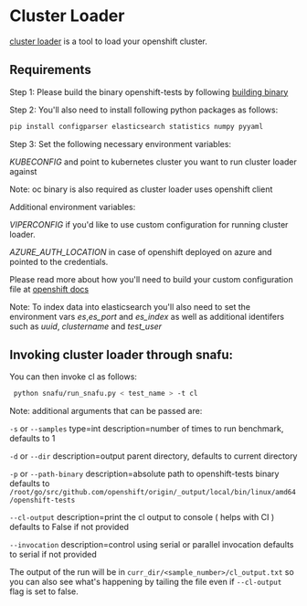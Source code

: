 # Cluster Loader
[cluster loader](https://github.com/openshift/origin/blob/master/test/extended/cluster/) is a tool to load your openshift cluster.

## Requirements

Step 1: Please build the binary openshift-tests by following [building binary](https://github.com/openshift/origin/blob/master/HACKING.md#end-to-end-e2e-and-extended-tests)

Step 2: You'll also need to install following python packages as follows:

```bash
pip install configparser elasticsearch statistics numpy pyyaml
```

Step 3: Set the following necessary environment variables:

*KUBECONFIG* and point to kubernetes cluster you want to run cluster loader against

Note: oc binary is also required as cluster loader uses openshift client

Additional environment variables:

*VIPERCONFIG* if you'd like to use custom configuration for running cluster loader.

*AZURE_AUTH_LOCATION* in case of openshift deployed on azure and pointed to the credentials.

Please read more about how you'll need to build your custom configuration file at
[openshift docs](https://docs.openshift.com/container-platform/4.2/scalability_and_performance/using-cluster-loader.html)

Note: To index data into elasticsearch you'll also need to set the environment vars *es*,*es_port* and *es_index*
as well as additional identifers such as *uuid*, *clustername* and *test_user*

## Invoking cluster loader through snafu:

You can then invoke cl as follows:

```bash
 python snafu/run_snafu.py < test_name > -t cl
```

Note: additional arguments that can be passed are:

`-s` or `--samples` type=int description=number of times to run benchmark, defaults to 1

`-d` or `--dir`  description=output parent directory, defaults to current directory

`-p` or `--path-binary` description=absolute path to openshift-tests binary defaults to `/root/go/src/github.com/openshift/origin/_output/local/bin/linux/amd64/openshift-tests`

`--cl-output` description=print the cl output to console ( helps with CI ) defaults to False if not provided

`--invocation` description=control using serial or parallel invocation defaults to serial if not provided

The output of the run will be in `curr_dir/<sample_number>/cl_output.txt` so you can also see what's happening by tailing the file even if `--cl-output` flag is set to false.
